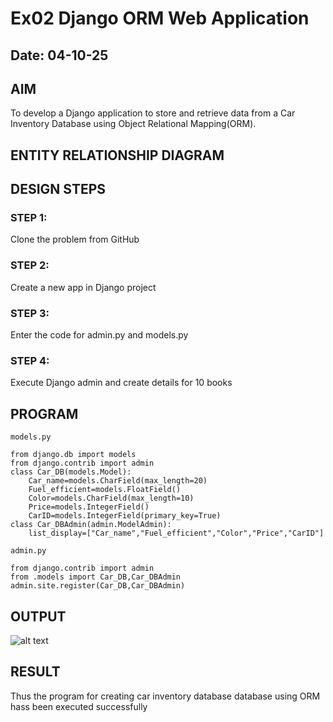 # Ex02 Django ORM Web Application
## Date: 04-10-25

## AIM
To develop a Django application to store and retrieve data from a Car Inventory Database using Object Relational Mapping(ORM).

## ENTITY RELATIONSHIP DIAGRAM



## DESIGN STEPS

### STEP 1:
Clone the problem from GitHub

### STEP 2:
Create a new app in Django project

### STEP 3:
Enter the code for admin.py and models.py

### STEP 4:
Execute Django admin and create details for 10 books

## PROGRAM
```
models.py

from django.db import models
from django.contrib import admin
class Car_DB(models.Model):
	Car_name=models.CharField(max_length=20)
	Fuel_efficient=models.FloatField()
	Color=models.CharField(max_length=10)
	Price=models.IntegerField()
	CarID=models.IntegerField(primary_key=True)
class Car_DBAdmin(admin.ModelAdmin):
	list_display=["Car_name","Fuel_efficient","Color","Price","CarID"]

admin.py

from django.contrib import admin
from .models import Car_DB,Car_DBAdmin
admin.site.register(Car_DB,Car_DBAdmin)
```


## OUTPUT
![alt text](<Screenshot (49).png>)


## RESULT
Thus the program for creating car inventory database database using ORM hass been executed successfully
